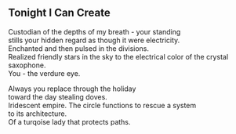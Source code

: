 Tonight I Can Create
--------------------
Custodian of the depths of my breath - your standing  
stills your hidden regard as though it were electricity.  
Enchanted and then pulsed in the divisions.  
Realized friendly stars in the sky to the electrical color of the crystal saxophone.  
You - the verdure eye.  
  
Always you replace through the holiday  
toward the day stealing doves.  
Iridescent empire. The circle functions to rescue a system  
to its architecture.  
Of a turqoise lady that protects paths.  
